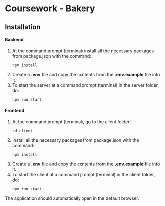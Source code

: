 # Coursework - Bakery
## Installation
#### Backend
1. At the command prompt (terminal) install all the necessary packages from package.json with the command:
    ```
    npm install
    ```
2. Create a **.env** file and copy the contents from the **.env.example** file into it.
3. To start the server at a command prompt (terminal) in the server folder, do:
    ```
    npm run start
    ```
#### Frontend
1. At the command prompt (terminal), go to the client folder:
    ```
    cd client
    ```
2. Install all the necessary packages from package.json with the command:
    ```
    npm install
    ```
3. Create a **.env** file and copy the contents from the **.env.example** file into it.
4. To start the client at a command prompt (terminal) in the client folder, do:
    ```
    npm run start
    ```
The application should automatically open in the default browser.
